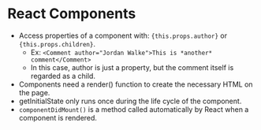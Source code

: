 # React Components
* Access properties of a component with: ```{this.props.author}``` or ```{this.props.children}```. 
  * Ex: ```<Comment author="Jordan Walke">This is *another* comment</Comment>```
  * In this case, author is just a property, but the comment itself is regarded as a child. 
* Components need a render() function to create the necessary HTML on the page. 
* getInitialState only runs once during the life cycle of the component. 
* ```componentDidMount()``` is a method called automatically by React when a component is rendered.
